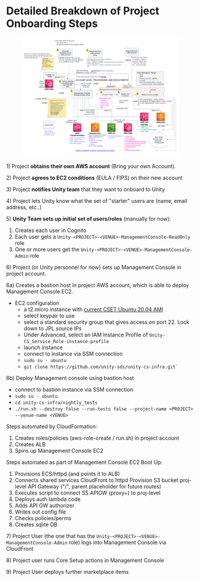 # Detailed Breakdown of Project Onboarding Steps

<figure><img src="../../../../../../.gitbook/assets/SSM &#x26; Deployments Overview (2).png" alt=""><figcaption></figcaption></figure>

1\) Project **obtains their own AWS account** (Bring your own Account).

2\) Project **agrees to EC2 conditions** (EULA / FIPS) on their new account

3\) Project **notifies Unity team** that they want to onboard to Unity

4\) Project lets Unity know what the set of "starter" users are (name, email address, etc..)

5\) **Unity Team sets up initial set of users/roles** (manually for now):

1. Creates each user in Cognito
2. Each user gets a `Unity-<PROJECT>-<VENUE>-ManagementConsole-ReadOnly` role
3. One or more users get the `Unity-<PROJECT>-<VENUE>-ManagementConsole-Admin` role

6\) Project (or Unity personnel for now) sets up Management Console in project account.

6a) Creates a bastion host in project AWS account, which is able to deploy Management Console EC2.

* EC2 configuration
  * a t2.micro instance with [current CSET Ubuntu 20.04 AMI](https://caas.gsfc.nasa.gov/display/GSD1/MCP+AMI+Configuration+and+Usage)
  * select keypair to use
  * select a standard security group that gives access on port 22.  Lock down to JPL source IPs
  * Under Advanced, select an IAM Instance Profile of `Unity-CS_Service_Role-instance-profile`
  * launch instance
  * connect to instance via SSM connection
  * `sudo su - ubuntu`
  * `` git clone https://github.com/unity-sds/unity-cs-infra.git` ``

6b) Deploy Management console using bastion host

* &#x20;connect to bastion instance via SSM connection
* `sudo su - ubuntu`
* `cd unity-cs-infra/nightly_tests`
* `./run.sh --destroy false --run-tests false --project-name <PROJECT> --venue-name <VENUE>`

&#x20;Steps automated by CloudFormation:

1. Creates roles/policies (aws-role-create / run.sh) in project account
2. Creates ALB
3. Spins up Management Console EC2

Steps automated as part of Management Console EC2 Boot Up:

1. Provisions ECS/httpd (and points it to ALB)
2. Connects shared services CloudFront to httpd Provision S3 bucket proj-level API Gateway ("/", parent placeholder for future routes)
3. Executes script to connect SS APIGW (proxy+) to proj-level
4. Deploys auth lambda code
5. Adds API GW authorizer
6. Writes out config file
7. Checks policies/perms
8. Creates sqlite DB

7\) Project User (the one that has the `Unity-<PROJECT>-<VENUE>-ManagementConsole-Admin` role) logs into Management Console via CloudFront

8\) Project user runs Core Setup actions in Management Console

9\) Project User deploys further marketplace items
